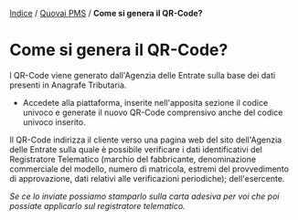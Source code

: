 [Indice](index.html) / [Quovai PMS](quovai-pms-it.md) / **Come si genera il QR-Code?**

# Come si genera il QR-Code?

l QR-Code viene generato dall'Agenzia delle Entrate sulla base dei dati presenti in Anagrafe Tributaria. 

- Accedete alla piattaforma, inserite nell'apposita sezione il codice univoco e generate il nuovo QR-Code comprensivo anche del codice univoco inserito.

Il QR-Code indirizza il cliente verso una pagina web del sito dell'Agenzia delle Entrate sulla quale è possibile verificare i dati identificativi del Registratore Telematico (marchio del fabbricante, denominazione commerciale del modello, numero di matricola, estremi del provvedimento di approvazione, dati relativi alle verificazioni periodiche); dell'esercente.

*Se ce lo inviate possiamo stamparlo sulla carta adesiva per voi che poi possiate applicarlo sul registratore telematico.*